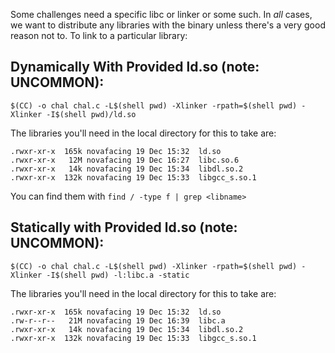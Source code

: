 Some challenges need a specific libc or linker or some such. In *all* cases, we want to distribute any libraries with the binary unless there's a very good reason not to. To link to a particular library:

## Dynamically With Provided ld.so (note: UNCOMMON):

`$(CC) -o chal chal.c -L$(shell pwd) -Xlinker -rpath=$(shell pwd) -Xlinker -I$(shell pwd)/ld.so`

The libraries you'll need in the local directory for this to take are:
```
.rwxr-xr-x  165k novafacing 19 Dec 15:32  ld.so
.rwxr-xr-x   12M novafacing 19 Dec 16:27  libc.so.6
.rwxr-xr-x   14k novafacing 19 Dec 15:34  libdl.so.2
.rwxr-xr-x  132k novafacing 19 Dec 15:33  libgcc_s.so.1
```

You can find them with `find / -type f | grep <libname>`

## Statically with Provided ld.so (note: UNCOMMON):

`$(CC) -o chal chal.c -L$(shell pwd) -Xlinker -rpath=$(shell pwd) -Xlinker -I$(shell pwd) -l:libc.a -static`

The libraries you'll need in the local directory for this to take are:
```
.rwxr-xr-x  165k novafacing 19 Dec 15:32  ld.so
.rw-r--r--   21M novafacing 19 Dec 16:39  libc.a
.rwxr-xr-x   14k novafacing 19 Dec 15:34  libdl.so.2
.rwxr-xr-x  132k novafacing 19 Dec 15:33  libgcc_s.so.1
```